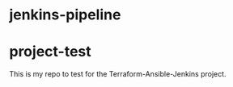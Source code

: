# jenkins-pipeline
# project-test

This is my repo to test for the Terraform-Ansible-Jenkins project.
